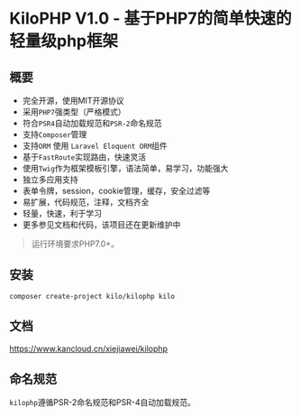 KiloPHP V1.0 - 基于PHP7的简单快速的轻量级php框架
===============
## 概要
* 完全开源，使用MIT开源协议
* 采用`PHP7`强类型（严格模式）
* 符合`PSR4`自动加载规范和`PSR-2`命名规范
* 支持`Composer`管理
* 支持`ORM` 使用 `Laravel Eloquent ORM`组件
* 基于`FastRoute`实现路由，快速灵活
* 使用`Twig`作为框架模板引擎，语法简单，易学习，功能强大
* 独立多应用支持
* 表单令牌，session，cookie管理，缓存，安全过滤等
* 易扩展，代码规范，注释，文档齐全
* 轻量，快速，利于学习
* 更多参见文档和代码，该项目还在更新维护中

> 运行环境要求PHP7.0+。

## 安装

~~~
composer create-project kilo/kilophp kilo
~~~

## 文档

https://www.kancloud.cn/xiejiawei/kilophp

## 命名规范

`kilophp`遵循PSR-2命名规范和PSR-4自动加载规范。
